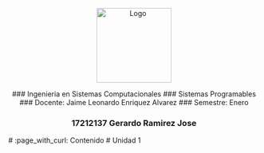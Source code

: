 <p align="center"> 
    <img alt="Logo" src="https://www.tijuana.tecnm.mx/wp-content/uploads/2018/09/logo-ITT-2018.jpg" width=150 height=150>    
</p>

<center>
### Ingenieria en Sistemas Computacionales
### Sistemas Programables
### Docente: Jaime Leonardo Enriquez Alvarez
### Semestre: Enero 

### 17212137 Gerardo Ramirez Jose
</center>
# :page_with_curl: Contenido
# Unidad 1
